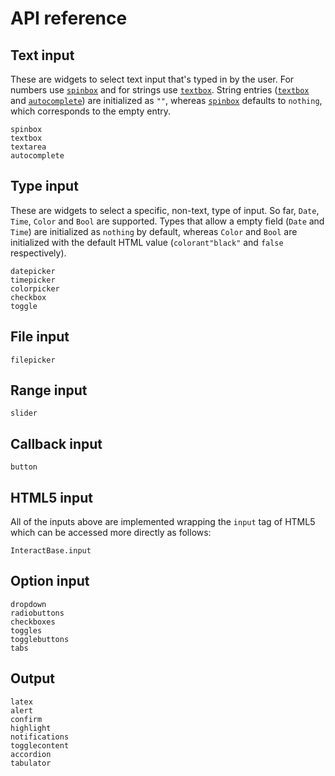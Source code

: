 # API reference

## Text input

These are widgets to select text input that's typed in by the user. For numbers use [`spinbox`](@ref) and for strings use [`textbox`](@ref). String entries ([`textbox`](@ref) and [`autocomplete`](@ref)) are initialized as `""`, whereas [`spinbox`](@ref) defaults to `nothing`, which corresponds to the empty entry.

```@docs
spinbox
textbox
textarea
autocomplete
```

## Type input

These are widgets to select a specific, non-text, type of input. So far, `Date`, `Time`, `Color` and `Bool` are supported. Types that allow a empty field (`Date` and `Time`) are initialized as `nothing` by default, whereas `Color` and `Bool` are initialized with the default HTML value (`colorant"black"` and `false` respectively).

```@docs
datepicker
timepicker
colorpicker
checkbox
toggle
```

## File input

```@docs
filepicker
```

## Range input

```@docs
slider
```

## Callback input

```@docs
button
```
## HTML5 input

All of the inputs above are implemented wrapping the `input` tag of HTML5 which can be accessed more directly as follows:

```@docs
InteractBase.input
```

## Option input

```@docs
dropdown
radiobuttons
checkboxes
toggles
togglebuttons
tabs
```

## Output

```@docs
latex
alert
confirm
highlight
notifications
togglecontent
accordion
tabulator
```
